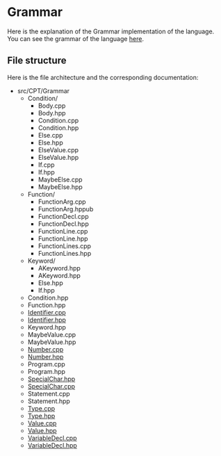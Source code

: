 # Grammar

Here is the explanation of the Grammar implementation of the language. You can see the grammar of the language [here](../usage/Grammar.md).

## File structure

Here is the file architecture and the corresponding documentation:

- src/CPT/Grammar
    - Condition/
        - Body.cpp
        - Body.hpp
        - Condition.cpp
        - Condition.hpp
        - Else.cpp
        - Else.hpp
        - ElseValue.cpp
        - ElseValue.hpp
        - If.cpp
        - If.hpp
        - MaybeElse.cpp
        - MaybeElse.hpp
    - Function/
        - FunctionArg.cpp
        - FunctionArg.hppub
        - FunctionDecl.cpp
        - FunctionDecl.hpp
        - FunctionLine.cpp
        - FunctionLine.hpp
        - FunctionLines.cpp
        - FunctionLines.hpp
    - Keyword/
        - AKeyword.hpp
        - AKeyword.hpp
        - Else.hpp
        - If.hpp
    - Condition.hpp
    - Function.hpp
    - [Identifier.cpp](Grammar/Identifier.md)
    - [Identifier.hpp](Grammar/Identifier.md)
    - Keyword.hpp
    - MaybeValue.cpp
    - MaybeValue.hpp
    - [Number.cpp](Grammar/Number.md)
    - [Number.hpp](Grammar/Number.md)
    - Program.cpp
    - Program.hpp
    - [SpecialChar.hpp](Grammar/SpecialChar.md)
    - [SpecialChar.cpp](Grammar/SpecialChar.md)
    - Statement.cpp
    - Statement.hpp
    - [Type.cpp](Grammar/Type.md)
    - [Type.hpp](Grammar/Type.md)
    - [Value.cpp](Grammar/Value.md)
    - [Value.hpp](Grammar/Value.md)
    - [VariableDecl.cpp](Grammar/VariableDecl.md)
    - [VariableDecl.hpp](Grammar/VariableDecl.md)
